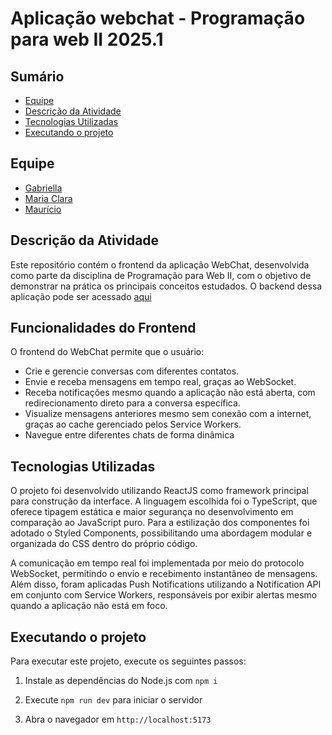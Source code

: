 # Aplicação webchat - Programação para web II 2025.1

## Sumário

- [Equipe](#equipe)
- [Descrição da Atividade](#descrição-da-atividade)
- [Tecnologias Utilizadas](#tecnologias-utilizadas)
- [Executando o projeto](#executando-o-projeto)


## Equipe

- [Gabriella](https://github.com/gabs44)
- [Maria Clara](https://github.com/marysclair)
- [Maurício](https://github.com/maueici0)

## Descrição da Atividade

Este repositório contém o frontend da aplicação WebChat, desenvolvida como parte da disciplina de Programação para Web II, com o objetivo de demonstrar na prática os principais conceitos estudados. O backend dessa aplicação pode ser acessado [aqui](https://github.com/g4ma/Backend-Chat-PWII)

## Funcionalidades do Frontend

O frontend do WebChat permite que o usuário:

- Crie e gerencie conversas com diferentes contatos.
- Envie e receba mensagens em tempo real, graças ao WebSocket.
- Receba notificações mesmo quando a aplicação não está aberta, com redirecionamento direto para a conversa específica.
- Visualize mensagens anteriores mesmo sem conexão com a internet, graças ao cache gerenciado pelos Service Workers.
- Navegue entre diferentes chats de forma dinâmica

## Tecnologias Utilizadas

O projeto foi desenvolvido utilizando ReactJS como framework principal para construção da interface. A linguagem escolhida foi o TypeScript, que oferece tipagem estática e maior segurança no desenvolvimento em comparação ao JavaScript puro. Para a estilização dos componentes foi adotado o Styled Components, possibilitando uma abordagem modular e organizada do CSS dentro do próprio código.

A comunicação em tempo real foi implementada por meio do protocolo WebSocket, permitindo o envio e recebimento instantâneo de mensagens. Além disso, foram aplicadas Push Notifications utilizando a Notification API em conjunto com Service Workers, responsáveis por exibir alertas mesmo quando a aplicação não está em foco.

## Executando o projeto

Para executar este projeto, execute os seguintes passos:

1. Instale as dependências do Node.js com
 `npm i`

2. Execute `npm run dev` para iniciar o servidor

3. Abra o navegador em `http://localhost:5173`
